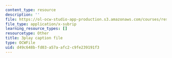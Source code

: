```yaml
---
content_type: resource
description: ''
file: https://ol-ocw-studio-app-production.s3.amazonaws.com/courses/res-ll-005-mathematics-of-big-data-and-machine-learning-january-iap-2020/d49c648bfd03a57aafc2c9fe239191f3_pHOPafutFSo.srt
file_type: application/x-subrip
learning_resource_types: []
resourcetype: Other
title: 3play caption file
type: OCWFile
uid: d49c648b-fd03-a57a-afc2-c9fe239191f3
---
```

